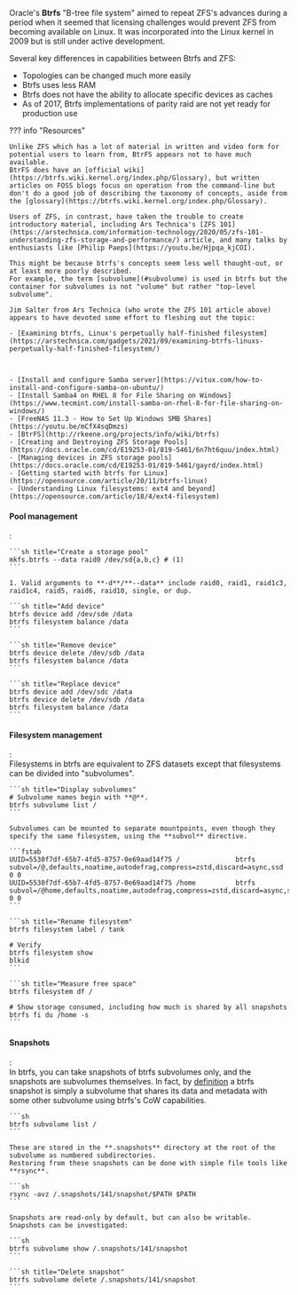 Oracle's **Btrfs** "B-tree file system" aimed to repeat ZFS's advances during a period when it seemed that licensing challenges would prevent ZFS from becoming available on Linux.
It was incorporated into the Linux kernel in 2009 but is still under active development.

Several key differences in capabilities between Btrfs and ZFS:

- Topologies can be changed much more easily
- Btrfs uses less RAM
- Btrfs does not have the ability to allocate specific devices as caches
- As of 2017, Btrfs implementations of parity raid are not yet ready for production use

??? info "Resources"

    Unlike ZFS which has a lot of material in written and video form for potential users to learn from, BtrFS appears not to have much available.
    BtrFS does have an [official wiki](https://btrfs.wiki.kernel.org/index.php/Glossary), but written articles on FOSS blogs focus on operation from the command-line but don't do a good job of describing the taxonomy of concepts, aside from the [glossary](https://btrfs.wiki.kernel.org/index.php/Glossary).

    Users of ZFS, in contrast, have taken the trouble to create introductory material, including Ars Technica's [ZFS 101](https://arstechnica.com/information-technology/2020/05/zfs-101-understanding-zfs-storage-and-performance/) article, and many talks by enthusiasts like [Philip Paeps](https://youtu.be/Hjpqa_kjCOI).

    This might be because btrfs's concepts seem less well thought-out, or at least more poorly described.
    For example, the term [subvolume](#subvolume) is used in btrfs but the container for subvolumes is not "volume" but rather "top-level subvolume".

    Jim Salter from Ars Technica (who wrote the ZFS 101 article above) appears to have devoted some effort to fleshing out the topic:

    - [Examining btrfs, Linux's perpetually half-finished filesystem](https://arstechnica.com/gadgets/2021/09/examining-btrfs-linuxs-perpetually-half-finished-filesystem/)



    - [Install and configure Samba server](https://vitux.com/how-to-install-and-configure-samba-on-ubuntu/)
    - [Install Samba4 on RHEL 8 for File Sharing on Windows](https://www.tecmint.com/install-samba-on-rhel-8-for-file-sharing-on-windows/)
    - [FreeNAS 11.3 - How to Set Up Windows SMB Shares](https://youtu.be/mCfX4sqDmzs)
    - [BtrFS](http://rkeene.org/projects/info/wiki/btrfs)
    - [Creating and Destroying ZFS Storage Pools](https://docs.oracle.com/cd/E19253-01/819-5461/6n7ht6quu/index.html)
    - [Managing devices in ZFS storage pools](https://docs.oracle.com/cd/E19253-01/819-5461/gayrd/index.html)
    - [Getting started with btrfs for Linux](https://opensource.com/article/20/11/btrfs-linux)
    - [Understanding Linux filesystems: ext4 and beyond](https://opensource.com/article/18/4/ext4-filesystem)

#### Pool management
:   

    ```sh title="Create a storage pool"
    mkfs.btrfs --data raid0 /dev/sd{a,b,c} # (1)
    ```

    1. Valid arguments to **-d**/**--data** include raid0, raid1, raid1c3, raid1c4, raid5, raid6, raid10, single, or dup.

    ```sh title="Add device"
    btrfs device add /dev/sde /data
    btrfs filesystem balance /data
    ```

    ```sh title="Remove device"
    btrfs device delete /dev/sdb /data
    btrfs filesystem balance /data
    ```

    ```sh title="Replace device"
    btrfs device add /dev/sdc /data
    btrfs device delete /dev/sdb /data
    btrfs filesystem balance /data
    ```


#### Filesystem management
:   
    Filesystems in btrfs are equivalent to ZFS datasets except that filesystems can be divided into "subvolumes".

    ```sh title="Display subvolumes"
    # Subvolume names begin with **@**.
    btrfs subvolume list /
    ```

    Subvolumes can be mounted to separate mountpoints, even though they specify the same filesystem, using the **subvol** directive.
    
    ```fstab
    UUID=5530f7df-65b7-4fd5-8757-0e69aad14f75 /              btrfs   subvol=/@,defaults,noatime,autodefrag,compress=zstd,discard=async,ssd 0 0
    UUID=5530f7df-65b7-4fd5-8757-0e69aad14f75 /home          btrfs   subvol=/@home,defaults,noatime,autodefrag,compress=zstd,discard=async,ssd 0 0
    ```

    ```sh title="Rename filesystem"
    btrfs filesystem label / tank
    
    # Verify
    btrfs filesystem show
    blkid
    ```

    ```sh title="Measure free space"
    btrfs filesystem df /

    # Show storage consumed, including how much is shared by all snapshots
    btrfs fi du /home -s
    ```

#### Snapshots
:   
    In btrfs, you can take snapshots of btrfs subvolumes only, and the snapshots are subvolumes themselves.
    In fact, by [definition](https://btrfs.wiki.kernel.org/index.php/SysadminGuide#Snapshots) a btrfs snapshot is simply a subvolume that shares its data and metadata with some other subvolume using btrfs's CoW capabilities.

    ```sh
    btrfs subvolume list /
    ```

    These are stored in the **.snapshots** directory at the root of the subvolume as numbered subdirectories.
    Restoring from these snapshots can be done with simple file tools like **rsync**.

    ```sh
    rsync -avz /.snapshots/141/snapshot/$PATH $PATH
    ```
    
    Snapshots are read-only by default, but can also be writable.
    Snapshots can be investigated:

    ```sh
    btrfs subvolume show /.snapshots/141/snapshot
    ```

    ```sh title="Delete snapshot"
    btrfs subvolume delete /.snapshots/141/snapshot
    ```
